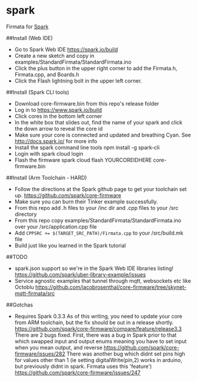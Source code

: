 spark
=====

Firmata for [Spark](https://www.spark.io/)

##Install (Web IDE)
* Go to Spark Web IDE https://spark.io/build
* Create a new sketch and copy in examples/StandardFirmata/StandardFirmata.ino
* Click the plus button in the upper right corner to add the Firmata.h, Firmata.cpp, and Boards.h
* Click the Flash lightning bolt in the upper left corner.

##Install (Spark CLI tools)
* Download core-firmware.bin from this repo's release folder
* Log in to https://www.spark.io/build
* Click cores in the bottom left corner
* In the white box that slides out, find the name of your spark and click the down arrow to reveal the core id
* Make sure your core is connected and updated and breathing Cyan. See http://docs.spark.io/ for more info
* Install the spark command line tools npm install -g spark-cli
* Login with spark cloud login
* Flash the firmware spark cloud flash YOURCOREIDHERE core-firmware.bin

##Install (Arm Toolchain - HARD)
* Follow the directions at the Spark github page to get your toolchain set up. https://github.com/spark/core-firmware
* Make sure you can burn their Tinker example successfully.
* From this repo add .h files to your /inc dir and .cpp files to your /src directory
* From this repo copy examples/StandardFirmata/StandardFirmata.ino over your /src/application.cpp file
* Add ```CPPSRC += $(TARGET_SRC_PATH)/Firmata.cpp``` to your /src/build.mk file
* Build just like you learned in the Spark tutorial

##TODO
* spark.json support so we're in the Spark Web IDE libraries listing! https://github.com/spark/uber-library-example/issues
* Service agnostic examples that tunnel through mqtt, websockets etc like Octoblu https://github.com/jacobrosenthal/core-firmware/tree/skynet-mqtt-firmata/src

##Gotchas
* Requires Spark 0.3.3 As of this writing, you need to update your core from ARM toolchain, but the fix should be out in a release shortly. https://github.com/spark/core-firmware/compare/feature/release3.3 There are 2 bugs fixed. First, there was a bug in Spark prior to that which swapped input and output enums meaning you have to set input when you mean output, and reverse https://github.com/spark/core-firmware/issues/282 There was another bug which didnt set pins high for values other than 1 (ie setting digitalWrite(pin,2) works in arduino, but previously didnt in spark. Firmata uses this 'feature')  https://github.com/spark/core-firmware/issues/247
